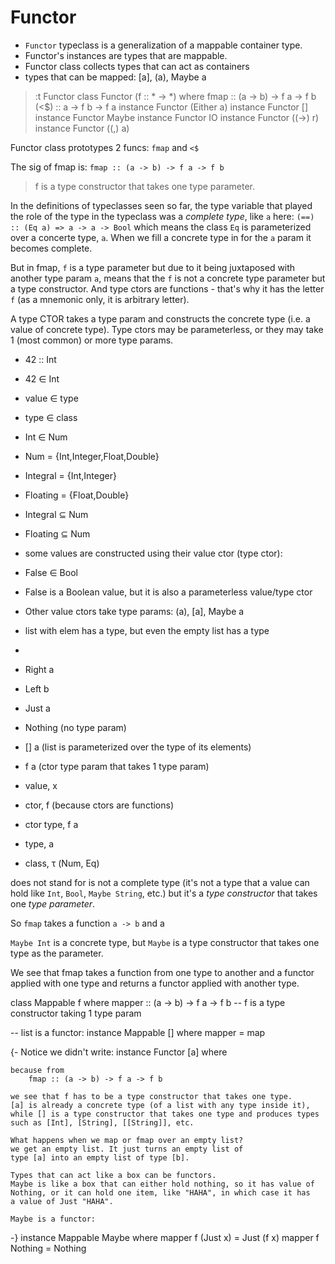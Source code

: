 # Functor

- `Functor` typeclass is a generalization of a mappable container type.
- Functor's instances are types that are mappable.
- Functor class collects types that can act as containers
- types that can be mapped: [a], (a), Maybe a

>:t Functor
class Functor (f :: * -> *) where
  fmap :: (a -> b) -> f a -> f b
  (<$) :: a -> f b -> f a
  instance Functor (Either a)
  instance Functor []
  instance Functor Maybe
  instance Functor IO
  instance Functor ((->) r)
  instance Functor ((,) a)

Functor class prototypes 2 funcs: `fmap` and `<$`

The sig of fmap is: `fmap :: (a -> b) -> f a -> f b`

> f is a type constructor that takes one type parameter.

In the definitions of typeclasses seen so far, the type variable that played
the role of the type in the typeclass was a *complete type*, like `a` here:
    `(==) :: (Eq a) => a -> a -> Bool`
which means the class `Eq` is parameterized over a concerte type, `a`. When we fill a concrete type in for the `a` param it becomes complete.

But in fmap, `f` is a type parameter but due to it being juxtaposed with another type param `a`, means that the `f` is not a concrete type parameter but a type constructor. And type ctors are functions - that's why it has the letter `f` (as a mnemonic only, it is arbitrary letter).

A type CTOR takes a type param and constructs the concrete type (i.e. a value of concrete type). Type ctors may be parameterless, or they may take 1 (most common) or more type params.



- 42    :: Int
- 42    ∈ Int
- value ∈ type
- type  ∈ class
- Int   ∈ Num
- Num = {Int,Integer,Float,Double}
- Integral = {Int,Integer}
- Floating = {Float,Double}
- Integral ⊆ Num
- Floating ⊆ Num
- some values are constructed using their value ctor (type ctor):
- False ∈ Bool
- False is a Boolean value, but it is also a parameterless value/type ctor
- Other value ctors take type params: (a), [a], Maybe a
- list with elem has a type, but even the empty list has a type

- <valCtor> <type>
- Right     a
- Left      b
- Just      a
- Nothing       (no type param)
- []        a   (list is parameterized over the type of its elements)
- f         a   (ctor type param that takes 1 type param)


- value, x
- ctor, f (because ctors are functions)
- ctor type, f a
- type, a
- class, τ (Num, Eq)



does not stand for is not a complete type (it's not a type that a value can hold like `Int`, `Bool`, `Maybe String`, etc.) but it's a *type constructor* that takes one *type parameter*.

So `fmap` takes a function `a -> b` and a


`Maybe Int` is a concrete type, but `Maybe` is a type constructor that takes one type as the parameter.

We see that fmap takes a function from one type to another and a functor applied with one type and returns a functor applied with another type.



class Mappable f where
    mapper :: (a -> b) -> f a -> f b
    -- f is a type constructor taking 1 type param

-- list is a functor:
instance Mappable [] where
    mapper = map


{-  Notice we didn't write:
        instance Functor [a] where

    because from
        fmap :: (a -> b) -> f a -> f b

    we see that f has to be a type constructor that takes one type.
    [a] is already a concrete type (of a list with any type inside it),
    while [] is a type constructor that takes one type and produces types
    such as [Int], [String], [[String]], etc.

    What happens when we map or fmap over an empty list?
    we get an empty list. It just turns an empty list of
    type [a] into an empty list of type [b].

    Types that can act like a box can be functors.
    Maybe is like a box that can either hold nothing, so it has value of Nothing, or it can hold one item, like "HAHA", in which case it has
    a value of Just "HAHA".

    Maybe is a functor:
-}
instance Mappable Maybe where
    mapper f (Just x) = Just (f x)
    mapper f Nothing = Nothing

